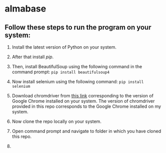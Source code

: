 # almabase
<h2>Follow these steps to run the program on your system:</h2>

 1. Install the latest version of Python on your system.
 2. After that install *pip*.
 3. Then, install BeautifulSoup using the following command in the command prompt:
    ```pip install beautifulsoup4```
    
 4. Now install selenium using the following command:
     ```pip install selenium```
     
 5. Download chromdriver from [this link](https://chromedriver.chromium.org/downloads) corresponding to the version of Google Chrome installed on your system. The version of chromdriver provided in this repo corresponds to the Google Chrome installed on my system.
 6. Now clone the repo locally on your system.
 7. Open command prompt and navigate to folder in which you have cloned this repo.
 8. 
